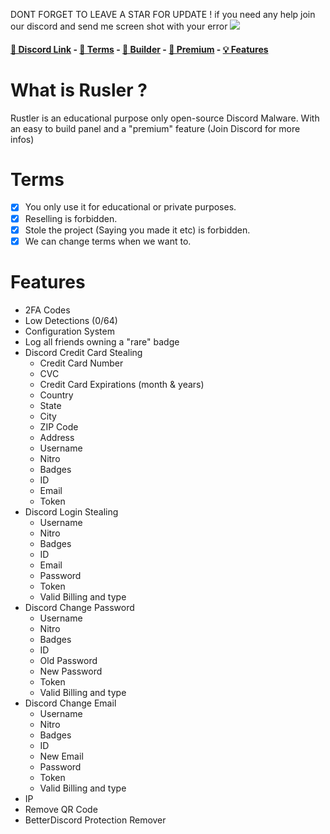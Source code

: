 DONT FORGET TO LEAVE A STAR FOR UPDATE !
if you need any help join our discord and send me screen shot with your error 
<img src="![2f717cbc89ee3d56838b17269069f618](https://user-images.githubusercontent.com/98545753/175044707-4b60c5b9-3c01-44cc-82bf-d4771b7e7b7a.png)" />

#### [🔗 Discord Link](https://discord.gg/2305) - [📖 Terms](https://github.com/iLxlo/Rustler-Grabber-Source-Code#terms) - [🔨 Builder](https://discord.gg/2305) - [💎 Premium](https://discord.gg/2305) - [💡 Features](https://github.com/iLxlo/Rustler-Grabber-Source-Code#features)


# What is Rusler ? 
Rustler is an educational purpose only open-source Discord Malware. With an easy to build panel and a "premium" feature (Join Discord for more infos) 

# Terms
- [x] You only use it for educational or private purposes.
- [x] Reselling is forbidden.
- [x] Stole the project (Saying you made it etc) is forbidden.
- [x] We can change terms when we want to.

# Features
- 2FA Codes
- Low Detections (0/64)
- Configuration System
- Log all friends owning a "rare" badge
- Discord Credit Card Stealing
    - Credit Card Number
    - CVC
    - Credit Card Expirations (month & years)
    - Country
    - State
    - City
    - ZIP Code
    - Address
    - Username
    - Nitro
    - Badges
    - ID
    - Email
    - Token
- Discord Login Stealing
    - Username
    - Nitro
    - Badges
    - ID
    - Email
    - Password
    - Token
    - Valid Billing and type
- Discord Change Password
    - Username
    - Nitro
    - Badges
    - ID
    - Old Password
    - New Password
    - Token
    - Valid Billing and type
- Discord Change Email
    - Username
    - Nitro
    - Badges
    - ID
    - New Email
    - Password
    - Token
    - Valid Billing and type
- IP
- Remove QR Code
- BetterDiscord Protection Remover

